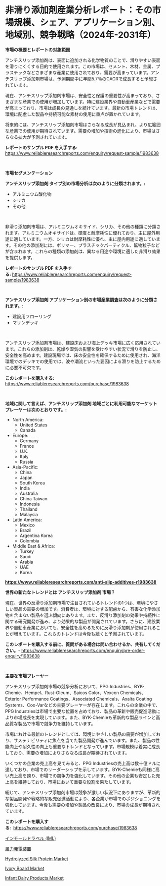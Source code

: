 <p><h1>非滑り添加剤産業分析レポート：その市場規模、シェア、アプリケーション別、地域別、競争戦略（2024年-2031年）</h1></p><p><strong>市場の概要とレポートの対象範囲</strong></p>
<p><p>アンチスリップ添加剤は、表面に追加される化学物質のことで、滑りやすい表面を滑りにくくする目的で使用されます。この市場は、セメント、木材、金属、プラスチックなどさまざまな産業に使用されており、需要が高まっています。アンチスリップ添加剤市場は、予測期間中に年間5.7％のCAGRで成長すると予想されています。</p><p>現在、アンチスリップ添加剤市場は、安全性と保護の重要性が高まっており、さまざまな産業での使用が増加しています。特に建設業界や自動車産業などで需要が高まっており、市場は成長の見通しを続けています。最新の市場トレンドは、環境に配慮した製品や持続可能な素材の使用に重点が置かれています。</p><p>将来的には、アンチスリップ添加剤市場はさらなる成長が見込まれ、より広範囲な産業での使用が期待されています。需要の増加や技術の進化により、市場はさらなる拡大が予測されています。</p></p>
<p><strong>レポートのサンプル PDF を入手する:</strong> <a href="https://www.reliableresearchreports.com/enquiry/request-sample/1983638">https://www.reliableresearchreports.com/enquiry/request-sample/1983638</a></p>
<p>&nbsp;</p>
<p><strong>市場セグメンテーション</strong></p>
<p><strong>アンチスリップ添加剤 タイプ別の市場分析は次のように分類されます。:</strong></p>
<p><ul><li>アルミニウム酸化物</li><li>シリカ</li><li>その他</li></ul></p>
<p>&nbsp;</p>
<p><p>非滑り添加剤市場は、アルミニウムオキサイド、シリカ、その他の種類に分類されます。アルミニウムオキサイドは、硬度と耐摩耗性に優れており、主に屋外用途に適しています。一方、シリカは耐摩耗性に優れ、主に屋内用途に適しています。その他の添加剤には、ポリマー、プラスチックパーティクル、鉱物粒子などが含まれます。これらの種類の添加剤は、異なる用途や環境に適した非滑り効果を提供します。</p></p>
<p><strong>レポートのサンプル PDF を入手する:</strong>&nbsp;<a href="https://www.reliableresearchreports.com/enquiry/request-sample/1983638">https://www.reliableresearchreports.com/enquiry/request-sample/1983638</a></p>
<p>&nbsp;</p>
<p><strong> アンチスリップ添加剤 アプリケーション別の市場産業調査は次のように分類されます。:</strong></p>
<p><ul><li>建設用フローリング</li><li>マリンデッキ</li></ul></p>
<p>&nbsp;</p>
<p><p>アンチスリップ添加剤市場は、建設床および海上デッキ市場に広く応用されています。これらの添加剤は、乾燥や湿気の影響を受けやすい状況で滑りを防止し、安全性を高めます。建設現場では、床の安全性を確保するために使用され、海洋環境でのデッキでの使用では、波や潮流といった要因による滑りを防止するために必要不可欠です。</p></p>
<p><strong>このレポートを購入する:</strong>&nbsp; <a href="https://www.reliableresearchreports.com/purchase/1983638">https://www.reliableresearchreports.com/purchase/1983638</a></p>
<p>&nbsp;</p>
<p><strong>地域に関して言えば、アンチスリップ添加剤 地域ごとに利用可能なマーケットプレーヤーは次のとおりです。:</strong></p>
<p><ul>
    <li>
        North America:
        <ul>
            <li>United States</li>
            <li>Canada</li>
        </ul>
    </li>
    <li>
        Europe:
        <ul>
            <li>Germany</li>
            <li>France</li>
            <li>U.K.</li>
            <li>Italy</li>
            <li>Russia</li>
        </ul>
    </li>
    <li>
        Asia-Pacific:
        <ul>
            <li>China</li>
            <li>Japan</li>
            <li>South Korea</li>
            <li>India</li>
            <li>Australia</li>
            <li>China Taiwan</li>
            <li>Indonesia</li>
            <li>Thailand</li>
            <li>Malaysia</li>
        </ul>
    </li>
    <li>
        Latin America:
        <ul>
            <li>Mexico</li>
            <li>Brazil</li>
            <li>Argentina Korea</li>
            <li>Colombia</li>
        </ul>
    </li>
    <li>
        Middle East & Africa:
        <ul>
            <li>Turkey</li>
            <li>Saudi</li>
            <li>Arabia</li>
            <li>UAE</li>
            <li>Korea</li>
        </ul>
    </li>
    </ul></p>
<p><strong><a href="https://www.reliableresearchreports.com/anti-slip-additives-r1983638">https://www.reliableresearchreports.com/anti-slip-additives-r1983638</a></strong>&nbsp;</p>
<p><strong>世界の新たなトレンドとは アンチスリップ添加剤 市場？</strong></p>
<p><p>現在、世界の反滑り添加剤市場で注目されているトレンドの1つは、環境にやさしい製品の需要の増加です。消費者は、環境に対する配慮から、有害な化学添加物を含まない製品を選ぶ傾向にあります。また、反滑り添加剤の効果や持続性に関する研究開発が進み、より効果的な製品が開発されています。さらに、建設業界や自動車産業においても、安全性を高めるために反滑り添加剤が使用されることが増えています。これらのトレンドは今後も続くと予測されています。</p></p>
<p><strong>このレポートを購入する前に、質問がある場合は問い合わせるか、共有してください。</strong>- <a href="https://www.reliableresearchreports.com/enquiry/pre-order-enquiry/1983638">https://www.reliableresearchreports.com/enquiry/pre-order-enquiry/1983638</a></p>
<p>&nbsp;</p>
<p><strong>主要な市場プレーヤー</strong></p>
<p><p>アンチスリップ添加剤市場の競争分析において、PPG Industries、BYK-Chemie、Hempel、Rust-Oleum、Saicos Color、Vexcon Chemicals、Exterior Performance Coatings、Associated Chemicals、Axalta Coating Systems、Coo-Varなどの主要プレーヤーが存在します。これらの企業の中で、PPG Industriesは市場で主要な位置を占めており、製品の革新や販売促進活動により市場成長を実現しています。また、BYK-Chemieも革新的な製品ラインと高品質な製品で市場で競争力を維持しています。</p><p>市場における最新のトレンドとしては、環境にやさしい製品の需要が増加しており、サステナビリティに焦点を当てた製品開発が進んでいます。また、製品の性能向上や耐久性の向上も重要なトレンドとなっています。市場規模は着実に成長しており、需要の増加によりさらなる成長が期待されています。</p><p>いくつかの企業の売上高を見てみると、PPG Industriesの売上高は数十億ドルに達しており、市場でのリーダーシップを示しています。BYK-Chemieも同様に高い売上高を誇り、市場での競争力を強化しています。その他の企業も安定した売上高を維持しており、市場において重要な役割を果たしています。</p><p>総じて、アンチスリップ添加剤市場は競争が激しい状況下にありますが、革新的な製品開発や戦略的な販売促進活動により、各企業が市場でのポジショニングを強化しています。今後も需要の増加や製品の改良により、市場の成長が期待されています。</p></p>
<p><strong>このレポートを購入する:</strong>&nbsp;&nbsp;<a href="https://www.reliableresearchreports.com/purchase/1983638">https://www.reliableresearchreports.com/purchase/1983638</a></p>
<p><p><a href="https://github.com/schmahlson/Market-Research-Report-List-2/blob/main/7807011117731.md">インモールドラベル (IML)</a></p><p><a href="https://github.com/roulaayoub-saad/Market-Research-Report-List-1/blob/main/5861021117730.md">風力発電装置</a></p><p><a href="https://github.com/nusratjahan12006/Market-Research-Report-List-1/blob/main/hydrolyzed-silk-protein-market.md">Hydrolyzed Silk Protein Market</a></p><p><a href="https://github.com/mdhefjumiah/Market-Research-Report-List-1/blob/main/ivory-board-market.md">Ivory Board Market</a></p><p><a href="https://issuu.com/reportprime-2/docs/infant-dairy-products-market-size-2030.pptx">Infant Dairy Products Market</a></p></p>
